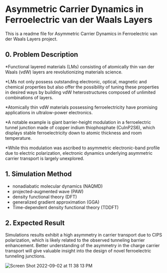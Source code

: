 # Asymmetric Carrier Dynamics in Ferroelectric van der Waals Layers
This is a readme file for Asymmetric Carrier Dynamics in Ferroelectric van der Waals Layers project.
## 0. Problem Description
*Functional layered materials (LMs) consisting of atomically thin van der Waals (vdW) layers are revolutionizing materials science. 

*LMs not only possess outstanding electronic, optical, magnetic and chemical properties but also offer the possibility of tuning these properties in desired ways by building vdW heterostructures composed of unlimited combinations of layers.

*Atomically thin vdW materials possessing ferroelectricity have promising applications in ultralow-power electronics. 

*A notable example is giant barrier-height modulation in a ferroelectric tunnel junction made of copper indium thiophosphate (CuInP2S6), which displays stable ferroelectricity down to atomic thickness and room temperature.

*While this modulation was ascribed to asymmetric electronic-band profile due to electric polarization, electronic dynamics underlying asymmetric carrier transport is largely unexplored.


## 1. Simulation Method
<ul> 
<li>nonadiabatic molecular dynamics (NAQMD) 
<li> projected-augmented wave (PAW)
<li> density functional theory (DFT)
<li> generalized gradient approximation (GGA)
<li>  Time-dependent density functional theory (TDDFT)
</ul>

## 2. Expected Result
Simulations results exhibit a high asymmetry in carrier transport due to CIPS polarization, which is likely related to the observed tunneling barrier enhancement. Better understanding of the asymmetry in the charge carrier transport will give valuable insight into the design of novel ferroelectric tunneling junctions.

![Screen Shot 2022-09-02 at 11 38 13 PM](https://user-images.githubusercontent.com/47875715/188259152-ec17f41d-ee62-4c81-8357-af06e5d0c82f.png)
